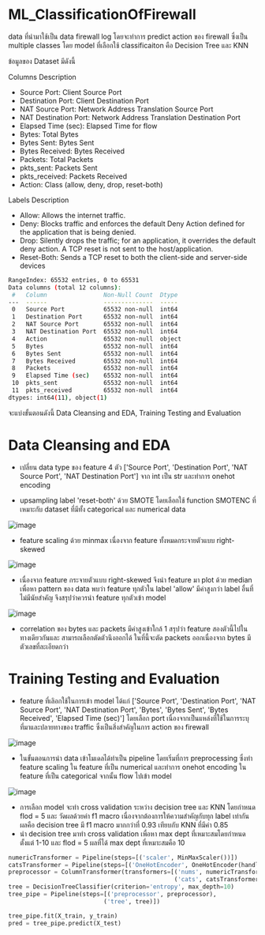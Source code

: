 # ML_ClassificationOfFirewall

data ที่นำมาใช้เป็น data firewall log โดยจะทำการ predict action ของ firewall ซึ่งเป็น multiple classes โดย model ที่เลือกใช้ classificaiton คือ Decision Tree และ KNN

ข้อมูลของ Dataset มีดังนี้

Columns Description
- Source Port: Client Source Port 
- Destination Port: Client Destination Port 
- NAT Source Port: Network Address Translation Source Port 
- NAT Destination Port: Network Address Translation Destination Port 
- Elapsed Time (sec): Elapsed Time for flow 
- Bytes: Total Bytes 
- Bytes Sent: Bytes Sent 
- Bytes Received: Bytes Received 
- Packets: Total Packets 
- pkts_sent: Packets Sent 
- pkts_received: Packets Received
- Action: Class (allow, deny, drop, reset-both)

Labels Description
- Allow: Allows the internet traffic. 
- Deny: Blocks traffic and enforces the default Deny Action defined for the application that is being denied. 
- Drop: Silently drops the traffic; for an application, it overrides the default deny action. A TCP reset is not sent to the host/application. 
- Reset-Both: Sends a TCP reset to both the client-side and server-side devices

```bash
RangeIndex: 65532 entries, 0 to 65531
Data columns (total 12 columns):
 #   Column                Non-Null Count  Dtype 
---  ------                --------------  ----- 
 0   Source Port           65532 non-null  int64 
 1   Destination Port      65532 non-null  int64 
 2   NAT Source Port       65532 non-null  int64 
 3   NAT Destination Port  65532 non-null  int64 
 4   Action                65532 non-null  object
 5   Bytes                 65532 non-null  int64 
 6   Bytes Sent            65532 non-null  int64 
 7   Bytes Received        65532 non-null  int64 
 8   Packets               65532 non-null  int64 
 9   Elapsed Time (sec)    65532 non-null  int64 
 10  pkts_sent             65532 non-null  int64 
 11  pkts_received         65532 non-null  int64 
dtypes: int64(11), object(1)
```

จะแบ่งขั้นตอนดังนี้ Data Cleansing and EDA, Training Testing and Evaluation

# Data Cleansing and EDA
- เปลี่ยน data type ของ feature 4 ตัว ['Source Port', 'Destination Port', 'NAT Source Port', 'NAT Destination Port'] จาก int เป็น str และทำการ onehot encoding

- upsampling label 'reset-both' ด้วย SMOTE โดยเลือกใช้ function SMOTENC ที่เหมาะกับ dataset ที่มีทั้ง categorical และ numerical data

![image](https://user-images.githubusercontent.com/77285026/234031546-d0e64b15-0b5d-4998-9aa0-974e798ea11c.png)

- feature scaling ด้วย minmax เนื่องจาก feature ทั้งหมดกระจายตัวแบบ right-skewed

![image](https://user-images.githubusercontent.com/77285026/234031477-012fc7e9-4118-4990-925a-a0152836b3df.png)

- เนื่องจาก feature กระจายตัวแบบ right-skewed จึงนำ feature มา plot ด้วย median เพื่อหา pattern ของ data พบว่า feature ทุกตัวใน label 'allow' มีค่าสูงกว่า label อื่นที่ไม่มีนัยสำคัญ จึงสรุปว่าควรนำ feature ทุกตัวเข้า model

![image](https://user-images.githubusercontent.com/77285026/234032593-012bf84d-b22a-41ae-824f-257f1c6929cc.png)

- correlation ของ bytes และ packets มีค่าสูงเข้าใกล้ 1 สรุปว่า feature สองตัวนี้ไปในทางเดียวกันและ สามารถเลือกตัดตัวนึงออกได้ ในที่นี้จะตัด packets ออกเนื่องจาก bytes มีตัวเลขที่ละเอียดกว่า 

# Training Testing and Evaluation
- feature ที่เลิอกใช้ในการเข้า model ได้แก่ ['Source Port', 'Destination Port', 'NAT Source Port', 'NAT Destination Port', 'Bytes', 'Bytes Sent', 'Bytes Received', 'Elapsed Time (sec)'] 
โดยเลือก port เนื่องจากเป็นแหล่งที่ใช้ในการระบุที่มาและปลายทางของ traffic ซึ่งเป็นสิ่งสำคัญในการ action ของ firewall  

![image](https://user-images.githubusercontent.com/77285026/234037414-f9d0b48f-0805-4058-82a2-55281c1e611b.png)

- ในขั้นตอนการนำ data เข้าโมเดลได้ทำเป็น pipeline โดยเริ่มที่การ preprocessing ซึ่งทำ feature scaling ใน feature ที่เป็น numerical และทำการ onehot encoding ใน feature ที่เป็น categorical จากนั้น flow ไปเข้า model

![image](https://user-images.githubusercontent.com/77285026/234035447-415d976e-952b-42ea-a398-dd99c34d4563.png)

- การเลือก model จะทำ cross validation ระหว่าง decision tree และ KNN โดยกำหนด flod = 5 และ วัดผลด้วยค่า f1 macro เนื่องจากต้องการให้ความสำคัญกับทุก label เท่ากัน ผลคือ decision tree มี f1 macro มากกว่าที่ 0.93 เทียบกับ KNN ที่มีค่า 0.85
- นำ decision tree มาทำ cross validation เพื่อหา max dept ที่เหมาะสมโดยกำหนดตั้งแต่ 1-10 และ flod = 5 ผลที่ได้ max dept ที่เหมาะสมคือ 10

```python
numericTransformer = Pipeline(steps=[('scaler', MinMaxScaler())])
catsTransformer = Pipeline(steps=[('OneHotEncoder', OneHotEncoder(handle_unknown='ignore'))])
preprocessor = ColumnTransformer(transformers=[('nums', numericTransformer, make_column_selector(dtype_include=int)),
                                               ('cats', catsTransformer, make_column_selector(dtype_include=object))])
tree = DecisionTreeClassifier(criterion='entropy', max_depth=10)
tree_pipe = Pipeline(steps=[('preprocessor', preprocessor),
                           ('tree', tree)])

tree_pipe.fit(X_train, y_train)
pred = tree_pipe.predict(X_test)                    
```
